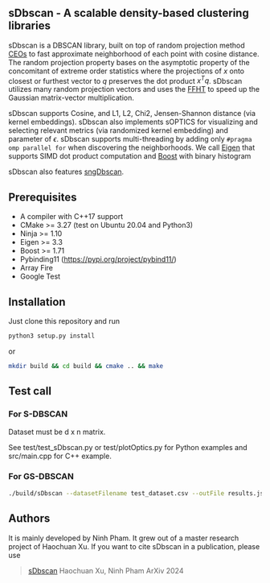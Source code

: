 ## sDbscan - A scalable density-based clustering libraries

sDbscan is a DBSCAN library, built on top of random projection method [CEOs](https://dl.acm.org/doi/10.1145/3447548.3467345) to fast approximate neighborhood of each point with cosine distance.
The random projection property bases on the asymptotic property of the concomitant of extreme order statistics where the projections of $x$ onto closest or furthest vector to $q$ preserves the dot product $x^T q$.
sDbscan utilizes many random projection vectors and uses the [FFHT](https://github.com/FALCONN-LIB/FFHT) to speed up the Gaussian matrix-vector multiplication.

sDbscan supports Cosine, and L1, L2, Chi2, Jensen-Shannon distance (via kernel embeddings).
sDbscan also implements sOPTICS for visualizing and selecting relevant metrics (via randomized kernel embedding) and parameter of $\epsilon$.
sDbscan supports multi-threading by adding only ```#pragma omp parallel for``` when discovering the neighborhoods.
We call [Eigen](https://eigen.tuxfamily.org/index.php?title=Main_Page) that supports SIMD dot product computation and [Boost](https://www.boost.org/) with binary histogram

sDbscan also features [sngDbscan](https://github.com/jenniferjang/subsampled_neighborhood_graph_dbscan).


## Prerequisites

* A compiler with C++17 support
* CMake >= 3.27 (test on Ubuntu 20.04 and Python3)
* Ninja >= 1.10 
* Eigen >= 3.3
* Boost >= 1.71
* Pybinding11 (https://pypi.org/project/pybind11/) 
* Array Fire
* Google Test

## Installation

Just clone this repository and run

```bash
python3 setup.py install
```

or 

```bash
mkdir build && cd build && cmake .. && make
```


## Test call

### For S-DBSCAN
Dataset must be d x n matrix.

See test/test_sDbscan.py or test/plotOptics.py for Python examples and src/main.cpp for C++ example.

### For GS-DBSCAN

```bash
./build/sDbscan --datasetFilename test_dataset.csv --outFile results.json --n 100 --d 2 --D 3 --minPts 4 --k 5 --m 6 --eps 0.5 --distanceMetric L2 --clusterBlockSize 256 --timeIt 1
```

## Authors

It is mainly developed by Ninh Pham. It grew out of a master research project of Haochuan Xu.
If you want to cite sDbscan in a publication, please use

> [sDbscan](https://arxiv.org/pdf/2402.15679)
> Haochuan Xu, Ninh Pham
> ArXiv 2024



